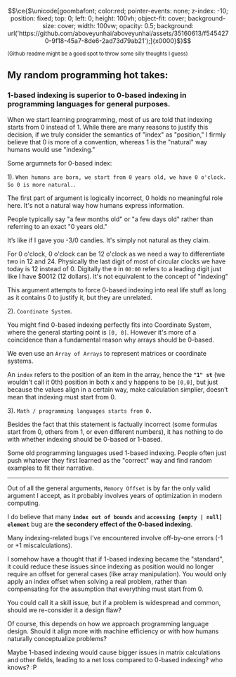 
```math
\ce{$\unicode[goombafont; color:red; pointer-events: none; z-index: -10; position: fixed; top: 0; left: 0; height: 100vh; object-fit: cover; background-size: cover; width: 100vw; opacity: 0.5; background: url('https://github.com/aboveyunhai/aboveyunhai/assets/35160613/f5454270-9f18-45a7-8de6-2ad73d79ab21');]{x0000}$}
```
<sub>(Github readme might be a good spot to throw some silly thoughts I guess)</sub>
## My random programming hot takes:

### 1-based indexing is superior to 0-based indexing in programming languages for general purposes.

  When we start learning programming, most of us are told that indexing starts from 0 instead of 1. While there are many reasons to justify this decision, if we truly consider the semantics of "index" as "position," I firmly believe that 0 is more of a convention, whereas 1 is the "natural" way humans would use "indexing."

   Some argumnets for 0-based index:
   
   1). `When humans are born, we start from 0 years old, we have 0 o'clock. So 0 is more natural.`.
   
   The first part of argument is logically incorrect, 0 holds no meaningful role here. It's not a natural way how humans express information.

   People typically say "a few months old" or "a few days old" rather than referring to an exact "0 years old." 

   It’s like if I gave you -3/0 candies. It's simply not natural as they claim.
   
   For 0 o'clock, 0 o'clock can be 12 o'clock as we need a way to differentiate two in 12 and 24. Physically the last digit of most of circular clocks we have today is 12 instead of 0. Digitally the `0` in `00:00` refers to a leading digit just like I have $0012 (12 dollars). It's not equivalent to the concept of "indexing"

   This argument attempts to force 0-based indexing into real life stuff as long as it contains 0 to justify it, but they are unrelated.

   2). `Coordinate System`.

   You might find 0-based indexing perfectly fits into Coordinate System, where the general starting point is `[0, 0]`.
   However it's more of a coincidence than a fundamental reason why arrays should be 0-based.

   We even use an `Array of Arrays` to represent matrices or coordinate systems.
   
   An `index` refers to the position of an item in the array, hence the **`"1" st`** (we wouldn't call it 0th) position in both x and y happens to be `[0,0]`, but just because the values align in a certain way, make calculation simplier, doesn’t mean that indexing must start from 0.

   3). `Math / programming languages starts from 0.`
   
   Besides the fact that this statement is factually incorrect (some formulas start from 0, others from 1, or even different numbers), it has nothing to do with whether indexing should be 0-based or 1-based.

   Some old programming languages used 1-based indexing. People often just push whatever they first learned as the "correct" way and find random examples to fit their narrative.
    
---

   Out of all the general arguments, `Memory Offset` is by far the only valid argument I accept, as it probably involves years of optimization in modern computing.

   I do believe that many **`index out of bounds`** and **`accessing [empty | null] element`** bug are **the secondery effect of the 0-based indexing**. 
   
   Many indexing-related bugs I’ve encountered involve off-by-one errors (-1 or +1 miscalculations).

   I somehow have a thought that if 1-based indexing became the "standard", it could reduce these issues since indexing as position would no longer require an offset for general cases (like array manipulation). You would only apply an index offset when solving a real problem, rather than compensating for the assumption that everything must start from 0.

   You could call it a skill issue, but if a problem is widespread and common, should we re-consider it a design flaw?

   Of course, this depends on how we approach programming language design. Should it align more with machine efficiency or with how humans naturally conceptualize problems?
   
   Maybe 1-based indexing would cause bigger issues in matrix calculations and other fields, leading to a net loss compared to 0-based indexing? who knows? :P
